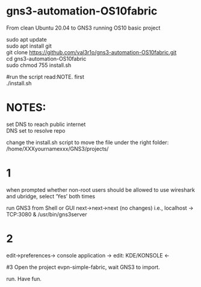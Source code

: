# gns3-automation-OS10fabric

From clean Ubuntu 20.04 to GNS3 running OS10 basic project

sudo apt update</br>
sudo apt install git<br>
git clone https://github.com/val3r1o/gns3-automation-OS10fabric.git <br>
cd gns3-automation-OS10fabric <br>
sudo chmod 755 install.sh <br>

#run the script read:NOTE. first</br>
./install.sh


# NOTES:

set DNS to reach public internet </br>
DNS set to resolve repo </br>

change the install.sh script to move the file under the right folder:
/home/XXXyournamexxx/GNS3/projects/

# 1
when prompted whether non-root users should be allowed to use wireshark and ubridge, select ‘Yes’ both times

run GNS3 from Shell or GUI
next->next->next (no changes) i.e., localhost -> TCP:3080 & /usr/bin/gns3server

# 2
edit->preferences-> console application -> edit: KDE/KONSOLE <- 

#3
Open the project evpn-simple-fabric, wait GNS3 to import. 

run. 
Have fun.
